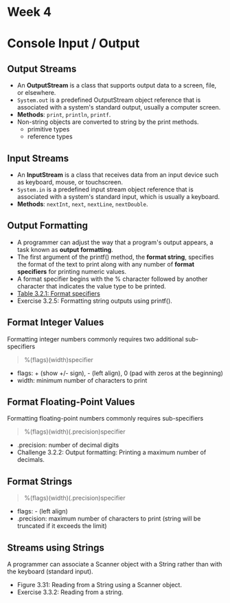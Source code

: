 # Week 4
# Console Input / Output
## Output Streams
- An **OutputStream** is a class that supports output data to a screen, file, or elsewhere.
- `System.out` is a predefined OutputStream object reference that is associated with a system's standard output, usually a computer screen.
- **Methods**: `print`, `println`, `printf`.
- Non-string objects are converted to string by the print methods.
  - primitive types
  - reference types

## Input Streams
- An **InputStream** is a class that receives data from an input device such as keyboard, mouse, or touchscreen.
- `System.in` is a predefined input stream object reference that is associated with a system's standard input, which is usually a keyboard.
- **Methods**: `nextInt`, `next`, `nextLine`, `nextDouble`.

## Output Formatting
- A programmer can adjust the way that a program's output appears, a task known as **output formatting**.
- The first argument of the printf() method, the **format string**, specifies the format of the text to print along with any number of **format specifiers** for printing numeric values.
- A format specifier begins with the % character followed by another character that indicates the value type to be printed.
- [Table 3.2.1: Format specifiers](https://learn.zybooks.com/zybook/CUNYCMP167Summer2020/chapter/3/section/2?content_resource_id=42397781)
- Exercise 3.2.5: Formatting string outputs using printf().

## Format Integer Values
Formatting integer numbers commonly requires two additional sub-specifiers
> %(flags)(width)specifier
- flags: + (show +/- sign), - (left align), 0 (pad with zeros at the beginning)
- width: minimum number of characters to print

## Format Floating-Point Values
Formatting floating-point numbers commonly requires sub-specifiers
> %(flags)(width)(.precision)specifier
- .precision: number of decimal digits
- Challenge 3.2.2: Output formatting: Printing a maximum number of decimals.


## Format Strings
> %(flags)(width)(.precision)specifier
- flags: - (left align)
- .precision: maximum number of characters to print (string will be truncated if it exceeds the limit)

## Streams using Strings
A programmer can associate a Scanner object with a String rather than with the keyboard (standard input).
- Figure 3.31: Reading from a String using a Scanner object.
- Exercise 3.3.2: Reading from a string.
